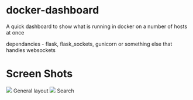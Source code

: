 docker-dashboard
================

A quick dashboard to show what is running in docker on a number of hosts at once

dependancies - flask, flask_sockets, gunicorn or something else that handles websockets

Screen Shots
===============
<img src=http://i.imgur.com/P50PY6E.png>
General layout

<img src=http://i.imgur.com/yCZCCue.png>
Search
